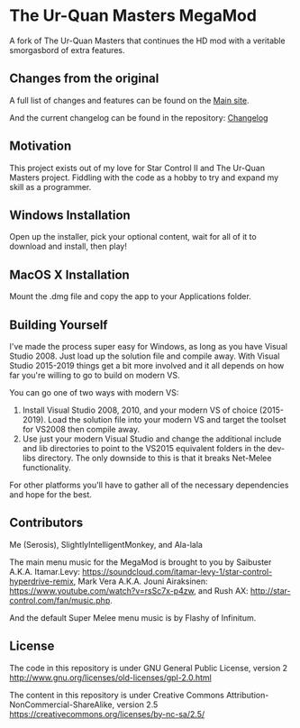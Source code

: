 # The Ur-Quan Masters MegaMod
A fork of The Ur-Quan Masters that continues the HD mod with a veritable smorgasbord of extra features.

## Changes from the original

A full list of changes and features can be found on the [Main site](http://megamod.serosis.net/Features).

And the current changelog can be found in the repository: [Changelog](https://github.com/Serosis/UQM-MegaMod/blob/master/MegaMod%20Changelog.txt)

## Motivation

This project exists out of my love for Star Control II and The Ur-Quan Masters project. Fiddling with the code as a hobby to try and expand my skill as a programmer.

## Windows Installation

Open up the installer, pick your optional content, wait for all of it to download and install, then play!

## MacOS X Installation

Mount the .dmg file and copy the app to your Applications folder.

## Building Yourself

I've made the process super easy for Windows, as long as you have Visual Studio 2008. Just load up the solution file and compile away.
With Visual Studio 2015-2019 things get a bit more involved and it all depends on how far you're willing to go to build on modern VS.

You can go one of two ways with modern VS:
1. Install Visual Studio 2008, 2010, and your modern VS of choice (2015-2019). Load the solution file into your modern VS and target the toolset for VS2008 then compile away.
2. Use just your modern Visual Studio and change the additional include and lib directories to point to the VS2015 equivalent folders in the dev-libs directory. The only downside to this is that it breaks Net-Melee functionality.

For other platforms you'll have to gather all of the necessary dependencies and hope for the best.

## Contributors

Me (Serosis), SlightlyIntelligentMonkey, and Ala-lala

The main menu music for the MegaMod is brought to you by Saibuster A.K.A. Itamar.Levy: https://soundcloud.com/itamar-levy-1/star-control-hyperdrive-remix, Mark Vera A.K.A. Jouni Airaksinen: https://www.youtube.com/watch?v=rsSc7x-p4zw, and Rush AX: http://star-control.com/fan/music.php.

And the default Super Melee menu music is by Flashy of Infinitum.

## License

The code in this repository is under GNU General Public License, version 2 http://www.gnu.org/licenses/old-licenses/gpl-2.0.html

The content in this repository is under Creative Commons Attribution-NonCommercial-ShareAlike, version 2.5 https://creativecommons.org/licenses/by-nc-sa/2.5/
